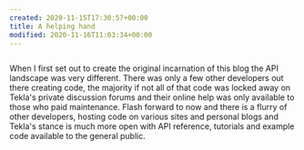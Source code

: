 ```yaml
---
created: 2020-11-15T17:30:57+00:00
title: A helping hand
modified: 2020-11-16T11:03:34+00:00
---
```


![]()

When I first set out to create the original incarnation of this blog the API landscape was very different. There was only a few other developers out there creating code, the majority if not all of that code was locked away on Tekla's private discussion forums and their online help was only available to those who paid maintenance. Flash forward to now and there is a flurry of other developers, hosting code on various sites and personal blogs and Tekla's stance is much more open with API reference, tutorials and example code available to the general public.